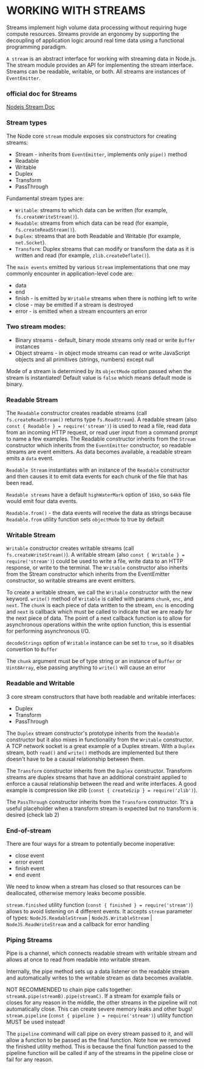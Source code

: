 # WORKING WITH STREAMS

Streams implement high volume data processing without requiring huge compute resources. Streams provide an ergonomy by supporting the decoupling of application logic around real time data using a functional programming paradigm.<br>

`A stream` is an abstract interface for working with streaming data in Node.js. The stream module provides an API for implementing the stream interface. Streams can be readable, writable, or both. All streams are instances of `EventEmitter`.<br>

### official doc for Streams

[Nodejs Stream Doc](https://nodejs.org/api/stream.html#stream)

### Stream types

The Node core `stream` module exposes six constructors for creating streams:

- Stream - inherits from `EventEmitter`, implements only `pipe()` method
- Readable
- Writable
- Duplex
- Transform
- PassThrough

Fundamental stream types are:

- `Writable`: streams to which data can be written (for example, `fs.createWriteStream()`).
- `Readable`: streams from which data can be read (for example, `fs.createReadStream()`).
- `Duplex`: streams that are both Readable and Writable (for example, `net.Socket`).
- `Transform`: Duplex streams that can modify or transform the data as it is written and read (for example, `zlib.createDeflate()`).

The `main events` emitted by various `Stream` implementations that one may commonly encounter in application-level code are:

- data
- end
- finish - is emitted by `Writable` streams when there is nothing left to write
- close - may be emitted if a stream is destroyed
- error - is emitted when a stream encounters an error

### Two stream modes:

- Binary streams - default, binary mode streams only read or write `Buffer` instances
- Object streams - in object mode streams can read or write JavaScript objects and all primitives (strings, numbers) except null

Mode of a stream is determined by its `objectMode` option passed when the stream is instantiated! Default value is `false` which means default mode is binary.

### Readable Stream

The `Readable` constructor creates readable streams (call `fs.createReadStream()` returns type `fs.ReadStream`). A readable stream (also `const { Readable } = require('stream')`) is used to read a file, read data from an incoming HTTP request, or read user input from a command prompt to name a few examples. The Readable constructor inherits from the `Stream` constructor which inherits from the `EventEmitter` constructor, so readable streams are event emitters. As data becomes available, a readable stream emits a `data` event.<br>

`Readable Stream` instantiates with an instance of the `Readable` constructor and then causes it to emit data events for each chunk of the file that has been read.<br>

`Readable streams` have a default `highWaterMark` option of `16kb`, so `64kb` file would emit four data events.

`Readable.from()` - the data events will receive the data as strings because `Readable.from` utility function sets `objectMode` to true by default

### Writable Stream

`Writable` constructor creates writable streams (call `fs.createWriteStream()`). A writable stream (also `const { Writable } = require('stream')`) could be used to write a file, write data to an HTTP response, or write to the terminal. The `Writable` constructor also inherits from the Stream constructor which inherits from the EventEmitter constructor, so writable streams are event emitters.<br>

To create a writable stream, we call the `Writable` constructor with the new keyword. `write()` method of `Writable` is called with params `chunk`, `enc`, and `next`. The `chunk` is each piece of data written to the stream, `enc` is encoding and `next` is callback which must be called to indicate that we are ready for the next piece of data.
The point of a next callback function is to allow for asynchronous operations within the write option function, this is essential for performing asynchronous I/O.<br>

`decodeStrings` option of `Writable` instance can be set to `true`, so it disables convertion to `Buffer`<br>

The `chunk` argument must be of type string or an instance of `Buffer` or `Uint8Array`, else passing anything to `write()` will cause an error

### Readable and Writable 

3 core stream constructors that have both readable and writable interfaces:

- Duplex
- Transform
- PassThrough

The `Duplex` stream constructor's prototype inherits from the `Readable` constructor but it also mixes in functionality from the `Writable` constructor. A TCP network socket is a great example of a Duplex stream. With a `Duplex` stream, both `read()` and `write()` methods are implemented but there doesn't have to be a causal relationship between them.<br>

The `Transform` constructor inherits from the `Duplex` constructor. Transform streams are duplex streams that have an additional constraint applied to enforce a causal relationship between the read and write interfaces. A good example is compression like zlib (`const { createGzip } = require('zlib')`). <br>

The `PassThrough` constructor inherits from the `Transform` constructor. Tt's a useful placeholder when a transform stream is expected but no transform is desired (check lab 2)

###  End-of-stream

There are four ways for a stream to potentially become inoperative:

- close event
- error event
- finish event
- end event

We need to know when a stream has closed so that resources can be deallocated, otherwise memory leaks become possible. <br>

`stream.finished` utility function (`const { finished } = require('stream')`) allows to avoid listening on 4 different events. It accepts `stream` parameter of types: `NodeJS.ReadableStream` | `NodeJS.WritableStream` | `NodeJS.ReadWriteStream` and a callback for error handling <br>

### Piping Streams

Pipe is a channel, which connects readable stream with writable stream and allows at once to read from readable into writable stream.<br>

Internally, the pipe method sets up a data listener on the readable stream and automatically writes to the writable stream as data becomes available.<br>

NOT RECOMMENDED to chain pipe calls together: `streamA.pipe(streamB).pipe(streamC)`. If a stream for example fails or closes for any reason in the middle, the other streams in the pipeline will not automatically close. This can create severe memory leaks and other bugs! `stream.pipeline` (`const { pipeline } = require('stream')`) utility function MUST be used instead! <br>

The `pipeline` command will call pipe on every stream passed to it, and will allow a function to be passed as the final function. Note how we removed the finished utility method. This is because the final function passed to the pipeline function will be called if any of the streams in the pipeline close or fail for any reason.



